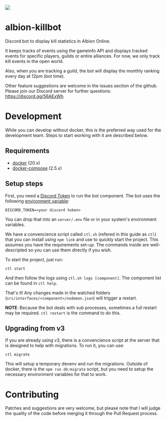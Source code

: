![](https://img.shields.io/discord/738365346855256107?label=Discord&logo=Discord&style=social)

# albion-killbot

Discord bot to display kill statistics in Albion Online.

It keeps tracks of events using the gameinfo API and displays tracked events for specific players, guilds or entire alliances. For now, we only track kill events in the open world.

Also, when you are tracking a guild, the bot will display the monthly ranking every day at 12pm (bot time).

Other feature suggestions are welcome in the issues section of the github. Please join our Discord server for further questions: https://discord.gg/56AExWh

# Development

While you can develop without docker, this is the preferred way used for the development team. Steps to start working with it are described below.

## Requirements

- [docker](https://www.docker.com/) (20.x)
- [docker-compose](https://docs.docker.com/compose/) (2.5.x)

## Setup steps

First, you need a [Discord Token](https://discord.com/developers/applications) to run the bot component. The bot uses the following [environment variable](https://en.wikipedia.org/wiki/Environment_variable):

```
DISCORD_TOKEN=<your discord token>
```

You can drop that into an `server/.env` file or in your system's environment variables.

We have a convencience script called `ctl.sh` (refered in this guide as `ctl`) that you can install using `npm link` and use to quickly start the project. This assumes you have the requirements set-up. The commands inside are well-descripted so you can use them directly if you wish.

To start the project, just run:

```
ctl start
```

And then follow the logs using `ctl.sh logs [component]`. The component list can be found in `ctl help`.

That's it! Any changes made in the watched folders (`src/interfaces/<component>/nodemon.json`) will trigger a restart.

**NOTE**: Because the bot deals with sub processes, sometimes a full restart may be required. `ctl restart` is the command to do this.

## Upgrading from v3

If you are already using v3, there is a convencience script at the server that is designed to help with migrations. To run it, you can use:

```
ctl migrate
```

This will setup a temporary devenv and run the migrations. Outside of docker, there is the `npm run db:migrate` script, but you need to setup the necessary environment variables for that to work.

# Contributing

Patches and suggestions are very welcome, but please note that I will judge the quality of the code before merging it through the Pull Request process.
